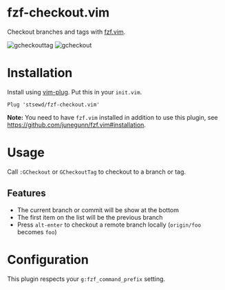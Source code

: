 # fzf-checkout.vim

Checkout branches and tags with [fzf.vim](https://github.com/junegunn/fzf.vim).

![gcheckouttag](https://user-images.githubusercontent.com/4975310/76155099-68186e00-60b5-11ea-84fa-b61cfe7a3e02.png)
![gcheckout](https://user-images.githubusercontent.com/4975310/76155101-72d30300-60b5-11ea-8941-9171f5b8e08c.png)

# Installation

Install using [vim-plug](https://github.com/junegunn/vim-plug).
Put this in your `init.vim`.

```vim
Plug 'stsewd/fzf-checkout.vim'
```

**Note:** You need to have `fzf.vim` installed in addition to use this plugin, see <https://github.com/junegunn/fzf.vim#installation>.

# Usage

Call `:GCheckout` or `GCheckoutTag` to checkout to a branch or tag.

## Features

- The current branch or commit will be show at the bottom
- The first item on the list will be the previous branch
- Press `alt-enter` to checkout a remote branch locally (`origin/foo` becomes `foo`)

# Configuration

This plugin respects your `g:fzf_command_prefix` setting.

